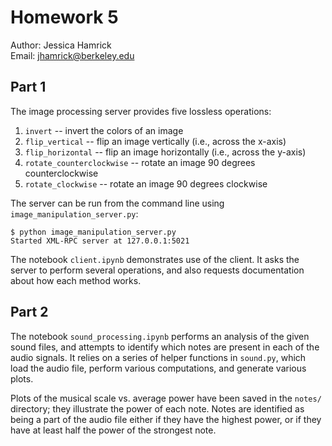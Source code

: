 # Homework 5

Author: Jessica Hamrick  
Email: jhamrick@berkeley.edu

## Part 1

The image processing server provides five lossless operations:

1. `invert` -- invert the colors of an image
2. `flip_vertical` -- flip an image vertically (i.e., across the
   x-axis)
3. `flip_horizontal` -- flip an image horizontally (i.e., across the
   y-axis)
4. `rotate_counterclockwise` -- rotate an image 90 degrees
   counterclockwise
5. `rotate_clockwise` -- rotate an image 90 degrees clockwise

The server can be run from the command line using
`image_manipulation_server.py`:

```
$ python image_manipulation_server.py
Started XML-RPC server at 127.0.0.1:5021
```

The notebook `client.ipynb` demonstrates use of the client. It asks
the server to perform several operations, and also requests
documentation about how each method works.

## Part 2

The notebook `sound_processing.ipynb` performs an analysis of the
given sound files, and attempts to identify which notes are present in
each of the audio signals. It relies on a series of helper functions
in `sound.py`, which load the audio file, perform various
computations, and generate various plots.

Plots of the musical scale vs. average power have been saved in the
`notes/` directory; they illustrate the power of each note. Notes are
identified as being a part of the audio file either if they have the
highest power, or if they have at least half the power of the
strongest note.
